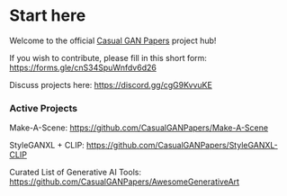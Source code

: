 # Start here

Welcome to the official [Casual GAN Papers](https://casualganpapers.com) project hub! 

If you wish to contribute, please fill in this short form: https://forms.gle/cnS34SpuWnfdv6d26

Discuss projects here: https://discord.gg/cgG9KvvuKE

### Active Projects

Make-A-Scene: https://github.com/CasualGANPapers/Make-A-Scene

StyleGANXL + CLIP: https://github.com/CasualGANPapers/StyleGANXL-CLIP

Curated List of Generative AI Tools: https://github.com/CasualGANPapers/AwesomeGenerativeArt
